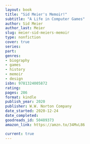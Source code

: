 ```yaml
---
layout: book
title: "Sid Meier's Memoir!"
subtitle: "A Life in Computer Games"
author: Sid Meier
author_last: Meier
slug: meier-sid-meiers-memoir
type: nonfiction
cover: true
series: 
part: 
genres:
- biography
- games
- history
- memoir
- design
isbn: 9781324005872
rating: 
pages: 286
format: kindle
publish_year: 2020
publisher: W.W. Norton Company
date_started: 2020-12-24
date_completed: 
goodreads_id: 50489373
amazon_link: https://amzn.to/34MvL86

current: true
---
```

